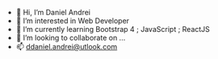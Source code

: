 - 👋 Hi, I’m Daniel Andrei
- 👀 I’m interested in Web Developer
- 🌱 I’m currently learning Bootstrap 4 ; JavaScript ; ReactJS
- 💞️ I’m looking to collaborate on ...
- 📫 ddaniel.andrei@utlook.com


